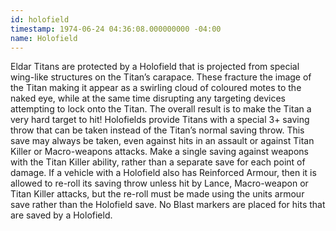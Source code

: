 ```yaml
---
id: holofield
timestamp: 1974-06-24 04:36:08.000000000 -04:00
name: Holofield
---
```

<p>Eldar Titans are protected by a Holofield that is projected from special wing-like structures on the Titan&rsquo;s carapace. These fracture the image of the Titan making it appear as a swirling cloud of coloured motes to the naked eye, while at the same time disrupting any targeting devices attempting to lock onto the Titan. The overall result is to make the Titan a very hard target to hit! Holofields provide Titans with a special 3+ saving throw that can be taken instead of the Titan&rsquo;s normal saving throw. This save may always be taken, even against hits in an assault or against Titan Killer or Macro-weapons attacks. Make a single saving against weapons with the Titan Killer ability, rather than a separate save for each point of damage. If a vehicle with a Holofield also has Reinforced Armour, then it is allowed to re-roll its saving throw unless hit by Lance, Macro-weapon or Titan Killer attacks, but the re-roll must be made using the units armour save rather than the Holofield save. No Blast markers are placed for hits that are saved by a Holofield.</p>
